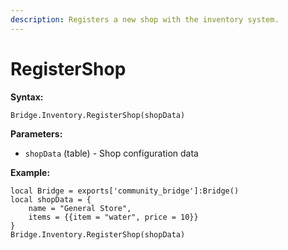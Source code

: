 ```yaml
---
description: Registers a new shop with the inventory system.
---
```


# RegisterShop

**Syntax:**

```
Bridge.Inventory.RegisterShop(shopData)
```

**Parameters:**

* `shopData` (table) - Shop configuration data

**Example:**

```
local Bridge = exports['community_bridge']:Bridge()
local shopData = {
    name = "General Store",
    items = {{item = "water", price = 10}}
}
Bridge.Inventory.RegisterShop(shopData)
```
